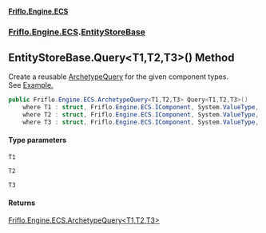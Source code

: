 #### [Friflo.Engine.ECS](index.md 'index')
### [Friflo.Engine.ECS](Friflo.Engine.ECS.md 'Friflo.Engine.ECS').[EntityStoreBase](EntityStoreBase.md 'Friflo.Engine.ECS.EntityStoreBase')

## EntityStoreBase.Query<T1,T2,T3>() Method

Create a reusable [ArchetypeQuery](ArchetypeQuery.md 'Friflo.Engine.ECS.ArchetypeQuery') for the given component types.<br/>
See <a href="https://github.com/friflo/Friflo.Json.Fliox/blob/main/Engine/README.md#query-entities">Example.</a>

```csharp
public Friflo.Engine.ECS.ArchetypeQuery<T1,T2,T3> Query<T1,T2,T3>()
    where T1 : struct, Friflo.Engine.ECS.IComponent, System.ValueType, System.ValueType
    where T2 : struct, Friflo.Engine.ECS.IComponent, System.ValueType, System.ValueType
    where T3 : struct, Friflo.Engine.ECS.IComponent, System.ValueType, System.ValueType;
```
#### Type parameters

<a name='Friflo.Engine.ECS.EntityStoreBase.Query_T1,T2,T3_().T1'></a>

`T1`

<a name='Friflo.Engine.ECS.EntityStoreBase.Query_T1,T2,T3_().T2'></a>

`T2`

<a name='Friflo.Engine.ECS.EntityStoreBase.Query_T1,T2,T3_().T3'></a>

`T3`

#### Returns
[Friflo.Engine.ECS.ArchetypeQuery&lt;](ArchetypeQuery_T1,T2,T3_.md 'Friflo.Engine.ECS.ArchetypeQuery<T1,T2,T3>')[T1](EntityStoreBase.Query_T1,T2,T3_().md#Friflo.Engine.ECS.EntityStoreBase.Query_T1,T2,T3_().T1 'Friflo.Engine.ECS.EntityStoreBase.Query<T1,T2,T3>().T1')[,](ArchetypeQuery_T1,T2,T3_.md 'Friflo.Engine.ECS.ArchetypeQuery<T1,T2,T3>')[T2](EntityStoreBase.Query_T1,T2,T3_().md#Friflo.Engine.ECS.EntityStoreBase.Query_T1,T2,T3_().T2 'Friflo.Engine.ECS.EntityStoreBase.Query<T1,T2,T3>().T2')[,](ArchetypeQuery_T1,T2,T3_.md 'Friflo.Engine.ECS.ArchetypeQuery<T1,T2,T3>')[T3](EntityStoreBase.Query_T1,T2,T3_().md#Friflo.Engine.ECS.EntityStoreBase.Query_T1,T2,T3_().T3 'Friflo.Engine.ECS.EntityStoreBase.Query<T1,T2,T3>().T3')[&gt;](ArchetypeQuery_T1,T2,T3_.md 'Friflo.Engine.ECS.ArchetypeQuery<T1,T2,T3>')